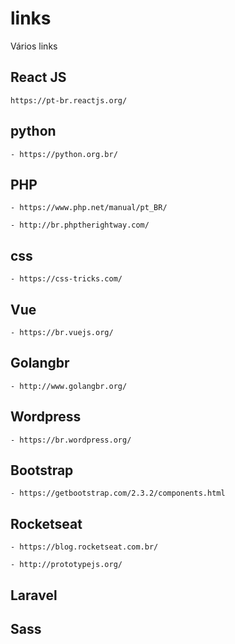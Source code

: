 # links
Vários links 

## React JS
```
https://pt-br.reactjs.org/
```

## python
```
- https://python.org.br/
```

## PHP
```
- https://www.php.net/manual/pt_BR/
```
```
- http://br.phptherightway.com/
```
## css
```
- https://css-tricks.com/
```
## Vue
```
- https://br.vuejs.org/
```
## Golangbr
```
- http://www.golangbr.org/
```
## Wordpress
```
- https://br.wordpress.org/
```
## Bootstrap
```
- https://getbootstrap.com/2.3.2/components.html
```
## Rocketseat
```
- https://blog.rocketseat.com.br/
```
```
- http://prototypejs.org/
```
## Laravel
## Sass
